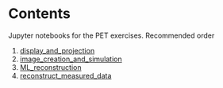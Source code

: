 # Contents

Jupyter notebooks for the PET exercises. Recommended order

1. [display_and_projection](display_and_projection.ipynb)
2. [image_creation_and_simulation](image_creation_and_simulation.ipynb)
3. [ML_reconstruction](ML_reconstruction.ipynb)
4. [reconstruct_measured_data](reconstruct_measured_data.ipynb)
